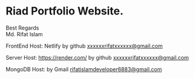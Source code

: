 # Riad Portfolio Website.

Best Regards \
Md. Rifat Islam

FrontEnd Host:
Netlify by github xxxxxxrifatxxxxxx@gmail.com

Server Host:
https://render.com/
by github xxxxxxrifatxxxxxx@gmail.com

MongoDB Host:
by Gmail rifatislamdeveloper6883@gmail.com
